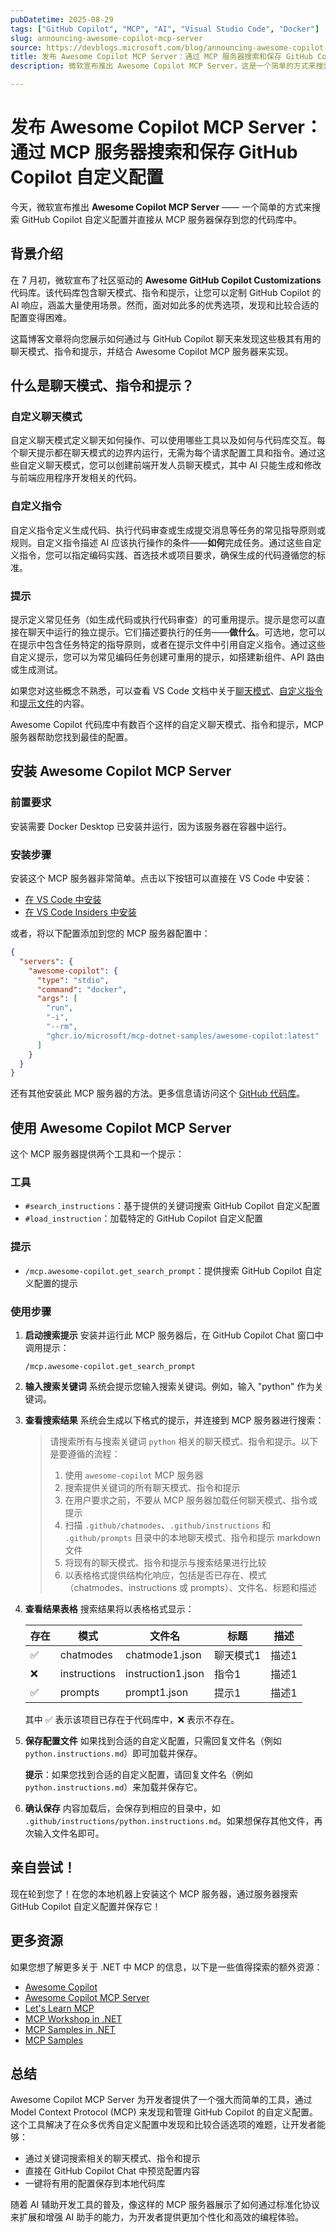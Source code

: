```yaml
---
pubDatetime: 2025-08-29
tags: ["GitHub Copilot", "MCP", "AI", "Visual Studio Code", "Docker"]
slug: announcing-awesome-copilot-mcp-server
source: https://devblogs.microsoft.com/blog/announcing-awesome-copilot-mcp-server
title: 发布 Awesome Copilot MCP Server：通过 MCP 服务器搜索和保存 GitHub Copilot 自定义配置
description: 微软宣布推出 Awesome Copilot MCP Server，这是一个简单的方式来搜索 GitHub Copilot 自定义配置并直接保存到您的代码库中。这个 MCP 服务器帮助开发者从数百个聊天模式、指令和提示中发现最适合的配置。

---
```


# 发布 Awesome Copilot MCP Server：通过 MCP 服务器搜索和保存 GitHub Copilot 自定义配置

今天，微软宣布推出 **Awesome Copilot MCP Server** —— 一个简单的方式来搜索 GitHub Copilot 自定义配置并直接从 MCP 服务器保存到您的代码库中。

## 背景介绍

在 7 月初，微软宣布了社区驱动的 **Awesome GitHub Copilot Customizations** 代码库。该代码库包含聊天模式、指令和提示，让您可以定制 GitHub Copilot 的 AI 响应，涵盖大量使用场景。然而，面对如此多的优秀选项，发现和比较合适的配置变得困难。

这篇博客文章将向您展示如何通过与 GitHub Copilot 聊天来发现这些极其有用的聊天模式、指令和提示，并结合 Awesome Copilot MCP 服务器来实现。

## 什么是聊天模式、指令和提示？

### 自定义聊天模式
自定义聊天模式定义聊天如何操作、可以使用哪些工具以及如何与代码库交互。每个聊天提示都在聊天模式的边界内运行，无需为每个请求配置工具和指令。通过这些自定义聊天模式，您可以创建前端开发人员聊天模式，其中 AI 只能生成和修改与前端应用程序开发相关的代码。

### 自定义指令
自定义指令定义生成代码、执行代码审查或生成提交消息等任务的常见指导原则或规则。自定义指令描述 AI 应该执行操作的条件——**如何**完成任务。通过这些自定义指令，您可以指定编码实践、首选技术或项目要求，确保生成的代码遵循您的标准。

### 提示
提示定义常见任务（如生成代码或执行代码审查）的可重用提示。提示是您可以直接在聊天中运行的独立提示。它们描述要执行的任务——**做什么**。可选地，您可以在提示中包含任务特定的指导原则，或者在提示文件中引用自定义指令。通过这些自定义提示，您可以为常见编码任务创建可重用的提示，如搭建新组件、API 路由或生成测试。

如果您对这些概念不熟悉，可以查看 VS Code 文档中关于[聊天模式](https://code.visualstudio.com/docs/copilot/chat/chat-modes)、[自定义指令](https://code.visualstudio.com/docs/copilot/copilot-customization#_custom-instructions)和[提示文件](https://code.visualstudio.com/docs/copilot/copilot-customization#_prompt-files-experimental)的内容。

Awesome Copilot 代码库中有数百个这样的自定义聊天模式、指令和提示，MCP 服务器帮助您找到最佳的配置。

## 安装 Awesome Copilot MCP Server

### 前置要求
安装需要 Docker Desktop 已安装并运行，因为该服务器在容器中运行。

### 安装步骤

安装这个 MCP 服务器非常简单。点击以下按钮可以直接在 VS Code 中安装：

- [在 VS Code 中安装](https://aka.ms/awesome-copilot/mcp/vscode)
- [在 VS Code Insiders 中安装](https://aka.ms/awesome-copilot/mcp/vscode-insiders)

或者，将以下配置添加到您的 MCP 服务器配置中：

```json
{
  "servers": {
    "awesome-copilot": {
      "type": "stdio",
      "command": "docker",
      "args": [
        "run",
        "-i",
        "--rm",
        "ghcr.io/microsoft/mcp-dotnet-samples/awesome-copilot:latest"
      ]
    }
  }
}
```

还有其他安装此 MCP 服务器的方法。更多信息请访问这个 [GitHub 代码库](https://aka.ms/awesome-copilot/mcp)。

## 使用 Awesome Copilot MCP Server

这个 MCP 服务器提供两个工具和一个提示：

### 工具
- `#search_instructions`：基于提供的关键词搜索 GitHub Copilot 自定义配置
- `#load_instruction`：加载特定的 GitHub Copilot 自定义配置

### 提示
- `/mcp.awesome-copilot.get_search_prompt`：提供搜索 GitHub Copilot 自定义配置的提示

### 使用步骤

1. **启动搜索提示**
   安装并运行此 MCP 服务器后，在 GitHub Copilot Chat 窗口中调用提示：
   ```
   /mcp.awesome-copilot.get_search_prompt
   ```

2. **输入搜索关键词**
   系统会提示您输入搜索关键词。例如，输入 "python" 作为关键词。

3. **查看搜索结果**
   系统会生成以下格式的提示，并连接到 MCP 服务器进行搜索：

   > 请搜索所有与搜索关键词 `python` 相关的聊天模式、指令和提示。以下是要遵循的流程：
   > 1. 使用 `awesome-copilot` MCP 服务器
   > 2. 搜索提供关键词的所有聊天模式、指令和提示
   > 3. 在用户要求之前，不要从 MCP 服务器加载任何聊天模式、指令或提示
   > 4. 扫描 `.github/chatmodes`、`.github/instructions` 和 `.github/prompts` 目录中的本地聊天模式、指令和提示 markdown 文件
   > 5. 将现有的聊天模式、指令和提示与搜索结果进行比较
   > 6. 以表格格式提供结构化响应，包括是否已存在、模式（chatmodes、instructions 或 prompts）、文件名、标题和描述

4. **查看结果表格**
   搜索结果将以表格格式显示：

   | 存在 | 模式 | 文件名 | 标题 | 描述 |
   |------|------|--------|------|------|
   | ✅ | chatmodes | chatmode1.json | 聊天模式1 | 描述1 |
   | ❌ | instructions | instruction1.json | 指令1 | 描述1 |
   | ✅ | prompts | prompt1.json | 提示1 | 描述1 |

   其中 ✅ 表示该项目已存在于代码库中，❌ 表示不存在。

5. **保存配置文件**
   如果找到合适的自定义配置，只需回复文件名（例如 `python.instructions.md`）即可加载并保存。

   **提示**：如果您找到合适的自定义配置，请回复文件名（例如 `python.instructions.md`）来加载并保存它。

6. **确认保存**
   内容加载后，会保存到相应的目录中，如 `.github/instructions/python.instructions.md`。如果想保存其他文件，再次输入文件名即可。

## 亲自尝试！

现在轮到您了！在您的本地机器上安装这个 MCP 服务器，通过服务器搜索 GitHub Copilot 自定义配置并保存它！

## 更多资源

如果您想了解更多关于 .NET 中 MCP 的信息，以下是一些值得探索的额外资源：

- [Awesome Copilot](https://aka.ms/awesome-copilot)
- [Awesome Copilot MCP Server](https://aka.ms/awesome-copilot/mcp)
- [Let's Learn MCP](https://aka.ms/letslearnmcp)
- [MCP Workshop in .NET](https://aka.ms/mcp-workshop/dotnet)
- [MCP Samples in .NET](https://aka.ms/mcp/dotnet/samples)
- [MCP Samples](https://github.com/modelcontextprotocol/csharp-sdk/tree/main/samples)

## 总结

Awesome Copilot MCP Server 为开发者提供了一个强大而简单的工具，通过 Model Context Protocol (MCP) 来发现和管理 GitHub Copilot 的自定义配置。这个工具解决了在众多优秀自定义配置中发现和比较合适选项的难题，让开发者能够：

- 通过关键词搜索相关的聊天模式、指令和提示
- 直接在 GitHub Copilot Chat 中预览配置内容
- 一键将有用的配置保存到本地代码库

随着 AI 辅助开发工具的普及，像这样的 MCP 服务器展示了如何通过标准化协议来扩展和增强 AI 助手的能力，为开发者提供更加个性化和高效的编程体验。